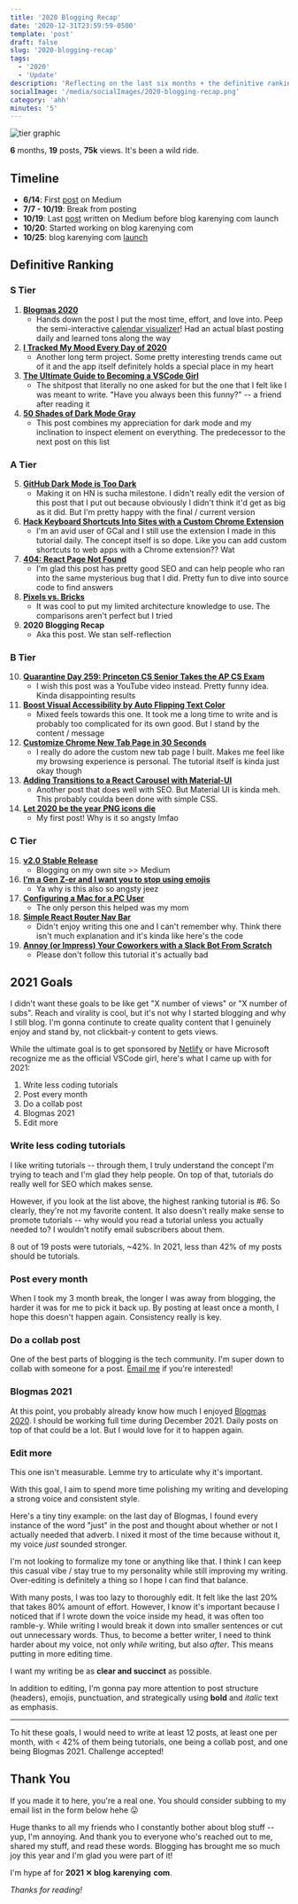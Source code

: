 ```yaml
---
title: '2020 Blogging Recap'
date: '2020-12-31T23:59:59-0500'
template: 'post'
draft: false
slug: '2020-blogging-recap'
tags:
  - '2020'
  - 'Update'
description: 'Reflecting on the last six months + the definitive ranking of my posts'
socialImage: '/media/socialImages/2020-blogging-recap.png'
category: 'ahh'
minutes: '5'
---
```


![tier graphic](/media/socialImages/2020-blogging-recap.png)

**6** months, **19** posts, **75k** views. It's been a wild ride.

## Timeline

- **6/14**: First [post](https://medium.com/frontend-digest/let-2020-be-the-year-png-icons-die-aeb898263180?source=friends_link&sk=d48411e6b94be910e63410e8244ea887) on Medium
- **7/7 - 10/19**: Break from posting
- **10/19**: Last [post](https://codeburst.io/customize-chrome-new-tab-page-in-30-seconds-a209568957b2?source=friends_link&sk=d3f97e8f6722aaa50ddcfe87bed11681) written on Medium before blog<span style="color:#ff7c7c">.</span>karenying<span style="color:#8deaff">.</span>com launch
- **10/20**: Started working on blog<span style="color:#ff7c7c">.</span>karenying<span style="color:#8deaff">.</span>com
- **10/25**: blog<span style="color:#ff7c7c">.</span>karenying<span style="color:#8deaff">.</span>com [launch](https://blog.karenying.com/posts/v2-0-stable-release)

## Definitive Ranking

### S Tier

1. [**Blogmas 2020**](https://blog.karenying.com/posts/blogmas-2020)
   - Hands down the post I put the most time, effort, and love into. Peep the semi-interactive [calendar visualizer](https://www.blogmas.karenying.com/)! Had an actual blast posting daily and learned tons along the way
2. [**I Tracked My Mood Every Day of 2020**]()
   - Another long term project. Some pretty interesting trends came out of it and the app itself definitely holds a special place in my heart
3. [**The Ultimate Guide to Becoming a VSCode Girl**](https://blog.karenying.com/posts/vscode-girl)
   - The shitpost that literally no one asked for but the one that I felt like I was meant to write. "Have you always been this funny?" -- a friend after reading it
4. [**50 Shades of Dark Mode Gray**](https://blog.karenying.com/posts/50-shades-of-dark-mode-gray)
   - This post combines my appreciation for dark mode and my inclination to inspect element on everything. The predecessor to the next post on this list

### A Tier

5. [**GitHub Dark Mode is Too Dark**](https://blog.karenying.com/posts/github-darkmode-sucks)
   - Making it on HN is sucha milestone. I didn't really edit the version of this post that I put out because obviously I didn't think it'd get as big as it did. But I'm pretty happy with the final / current version
6. [**Hack Keyboard Shortcuts Into Sites with a Custom Chrome Extension**](https://blog.karenying.com/posts/hack-keyboard-shortcuts-into-sites-with-a-custom-chrome-extension)
   - I'm an avid user of GCal and I still use the extension I made in this tutorial daily. The concept itself is so dope. Like you can add custom shortcuts to web apps with a Chrome extension?? Wat
7. [**404: React Page Not Found**](https://blog.karenying.com/posts/404-react-page-not-found)
   - I'm glad this post has pretty good SEO and can help people who ran into the same mysterious bug that I did. Pretty fun to dive into source code to find answers
8. [**Pixels vs. Bricks**](https://blog.karenying.com/posts/pixels-vs-bricks)
   - It was cool to put my limited architecture knowledge to use. The comparisons aren't perfect but I tried
9. **2020 Blogging Recap**
   - Aka this post. We stan self-reflection

### B Tier

10. [**Quarantine Day 259: Princeton CS Senior Takes the AP CS Exam**](https://blog.karenying.com/posts/ap-cs-exam)
    - I wish this post was a YouTube video instead. Pretty funny idea. Kinda disappointing results
11. [**Boost Visual Accessibility by Auto Flipping Text Color**](https://blog.karenying.com/posts/boost-visual-accessibility-by-auto-flipping-text-color)
    - Mixed feels towards this one. It took me a long time to write and is probably too complicated for its own good. But I stand by the content / message
12. [**Customize Chrome New Tab Page in 30 Seconds**](https://blog.karenying.com/posts/customize-chrome-new-tab-page-in-30-seconds)
    - I really do adore the custom new tab page I built. Makes me feel like my browsing experience is personal. The tutorial itself is kinda just okay though
13. [**Adding Transitions to a React Carousel with Material-UI**](https://blog.karenying.com/posts/adding-transitions-to-a-react-carousel-with-material-ui)
    - Another post that does well with SEO. But Material UI is kinda meh. This probably coulda been done with simple CSS.
14. [**Let 2020 be the year PNG icons die**](https://blog.karenying.com/posts/let-2020-be-the-year-png-icons-die)
    - My first post! Why is it so angsty lmfao

### C Tier

15. [**v2.0 Stable Release**](https://blog.karenying.com/posts/v2-0-stable-release)
    - Blogging on my own site >> Medium
16. [**I’m a Gen Z-er and I want you to stop using emojis**](https://blog.karenying.com/posts/i%E2%80%99m-a-gen-z-er-and-i-want-you-to-stop-using-emojis)
    - Ya why is this also so angsty jeez
17. [**Configuring a Mac for a PC User**](https://blog.karenying.com/posts/configuring-a-mac-for-a-pc-user)
    - The only person this helped was my mom
18. [**Simple React Router Nav Bar**](https://blog.karenying.com/posts/nav-bar-with-dots)
    - Didn't enjoy writing this one and I can't remember why. Think there isn't much explanation and it's kinda like here's the code
19. [**Annoy (or Impress) Your Coworkers with a Slack Bot From Scratch**](https://blog.karenying.com/posts/annoy-or-impress-your-coworkers-with-a-slack-bot-from-scratch)
    - Please don't follow this tutorial it's actually bad

## 2021 Goals

I didn't want these goals to be like get "X number of views" or "X number of subs". Reach and virality is cool, but it's not why I started blogging and why I still blog. I'm gonna continute to create quality content that I genuinely enjoy and stand by, not clickbait-y content to gets views.

While the ultimate goal is to get sponsored by [Netlify](https://www.netlify.com/) or have Microsoft recognize me as the official VSCode girl, here's what I came up with for 2021:

1. Write less coding tutorials
2. Post every month
3. Do a collab post
4. Blogmas 2021
5. Edit more

### Write less coding tutorials

I like writing tutorials -- through them, I truly understand the concept I'm trying to teach and I'm glad they help people. On top of that, tutorials do really well for SEO which makes sense.

However, if you look at the list above, the highest ranking tutorial is #6. So clearly, they're not my favorite content. It also doesn't really make sense to promote tutorials -- why would you read a tutorial unless you actually needed to? I wouldn't notify email subscribers about them.

8 out of 19 posts were tutorials, ~42%. In 2021, less than 42% of my posts should be tutorials.

### Post every month

When I took my 3 month break, the longer I was away from blogging, the harder it was for me to pick it back up. By posting at least once a month, I hope this doesn't happen again. Consistency really is key.

### Do a collab post

One of the best parts of blogging is the tech community. I'm super down to collab with someone for a post. [Email me](mailto:karenying7@gmail.com) if you're interested!

### Blogmas 2021

At this point, you probably already know how much I enjoyed [Blogmas 2020](https://blog.karenying.com/posts/blogmas-2020). I should be working full time during December 2021. Daily posts on top of that could be a lot. But I would love for it to happen again.

### Edit more

This one isn't measurable. Lemme try to articulate why it's important.

With this goal, I aim to spend more time polishing my writing and developing a strong voice and consistent style.

Here's a tiny tiny example: on the last day of Blogmas, I found every instance of the word "just" in the post and thought about whether or not I actually needed that adverb. I nixed it most of the time because without it, my voice _just_ sounded stronger.

I'm not looking to formalize my tone or anything like that. I think I can keep this casual vibe / stay true to my personality while still improving my writing. Over-editing is definitely a thing so I hope I can find that balance.

With many posts, I was too lazy to thoroughly edit. It felt like the last 20% that takes 80% amount of effort. However, I know it's important because I noticed that if I wrote down the voice inside my head, it was often too ramble-y. While writing I would break it down into smaller sentences or cut out unnecessary words. Thus, to become a better writer, I need to think harder about my voice, not only _while_ writing, but also _after_. This means putting in more editing time.

I want my writing be as **clear and succinct** as possible.

In addition to editing, I'm gonna pay more attention to post structure (headers), emojis, punctuation, and strategically using **bold** and _italic_ text as emphasis.

---

To hit these goals, I would need to write at least 12 posts, at least one per month, with < 42% of them being tutorials, one being a collab post, and one being Blogmas 2021. Challenge accepted!

## Thank You

If you made it to here, you're a real one. You should consider subbing to my email list in the form below hehe 😛

Huge thanks to all my friends who I constantly bother about blog stuff -- yup, I'm annoying. And thank you to everyone who's reached out to me, shared my stuff, and read these words. Blogging has brought me so much joy this year and I'm glad you were part of it!

I'm hype af for **2021 ✕ blog<span style="color:#ff7c7c">.</span>karenying<span style="color:#8deaff">.</span>com**.

_Thanks for reading!_
